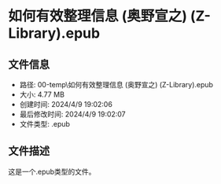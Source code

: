 ﻿# 如何有效整理信息 (奥野宣之) (Z-Library).epub

## 文件信息
- 路径: 00-temp\如何有效整理信息 (奥野宣之) (Z-Library).epub
- 大小: 4.77 MB
- 创建时间: 2024/4/9 19:02:06
- 最后修改时间: 2024/4/9 19:02:07
- 文件类型: .epub

## 文件描述
这是一个.epub类型的文件。

